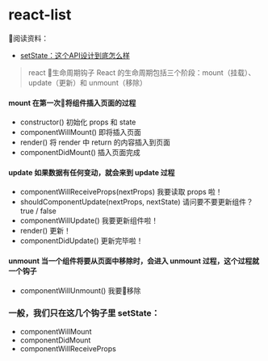 # react-list

阅读资料：
 
* [setState：这个API设计到底怎么样](https://zhuanlan.zhihu.com/p/25954470)

> react 生命周期钩子
React 的生命周期包括三个阶段：mount（挂载）、update（更新）和 unmount（移除）

#### mount 在第一次将组件插入页面的过程
* constructor()   初始化 props 和 state
* componentWillMount()    即将插入页面
* render()    将 render 中 return 的内容插入到页面
* componentDidMount()   插入页面完成

#### update 如果数据有任何变动，就会来到 update 过程
* componentWillReceiveProps(nextProps)   我要读取 props 啦！
* shouldComponentUpdate(nextProps, nextState)    请问要不要更新组件？true / false
* componentWillUpdate()     我要更新组件啦！
* render()   更新！
* componentDidUpdate()    更新完毕啦！

#### unmount 当一个组件将要从页面中移除时，会进入 unmount 过程，这个过程就一个钩子
* componentWillUnmount()    我要移除

### 一般，我们只在这几个钩子里 setState：
* componentWillMount
* componentDidMount
* componentWillReceiveProps